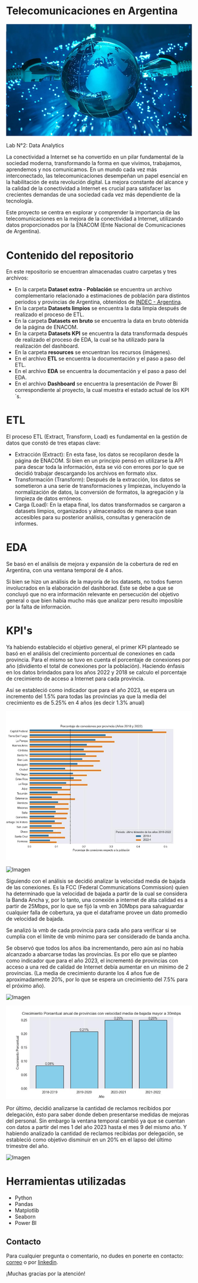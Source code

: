 # Telecomunicaciones en Argentina
![Imagen](https://github.com/AleGS2108/PI-Data_Analytics/blob/main/resources/caratula.jpg)

Lab N°2: Data Analytics

La conectividad a Internet se ha convertido en un pilar fundamental de la sociedad moderna, transformando la forma en que vivimos, trabajamos, aprendemos y nos comunicamos. En un mundo cada vez más interconectado, las telecomunicaciones desempeñan un papel esencial en la habilitación de esta revolución digital. La mejora constante del alcance y la calidad de la conectividad a Internet es crucial para satisfacer las crecientes demandas de una sociedad cada vez más dependiente de la tecnología.

Este proyecto se centra en explorar y comprender la importancia de las telecomunicaciones en la mejora de la conectividad a Internet, utilizando datos proporcionados por la ENACOM (Ente Nacional de Comunicaciones de Argentina).

# Contenido del repositorio
En este repositorio se encuentran almacenadas cuatro carpetas y tres archivos:
* En la carpeta **Dataset extra - Población** se encuentra un archivo complementario relacionado a estimaciones de población para distintos periodos y provincias de Argentina, obtenidos de [INDEC - Argentina](https://www.indec.gob.ar/indec/web/Nivel4-Tema-2-24-85).
* En la carpeta **Datasets limpios** se encuentra la data limpia después de realizado el proceso de ETL.
* En la carpeta **Datasets en bruto** se encuentra la data en bruto obtenida de la página de ENACOM.
* En la carpeta **Datasets KPI** se encuentra la data transformada después de realizado el proceso de EDA, la cual se ha utilizado para la realización del dashboard.
* En la carpeta **resources** se encuentran los recursos (imágenes).
* En el archivo **ETL** se encuentra la documentación y el paso a paso del ETL.
* En el archivo **EDA** se encuentra la documentación y el paso a paso del EDA.
* En el archivo **Dashboard** se encuentra la presentación de Power Bi correspondiente al proyecto, la cual muestra el estado actual de los KPI´s.

# ETL
El proceso ETL (Extract, Transform, Load) es fundamental en la gestión de datos que constó de tres etapas clave:
* Extracción (Extract): En esta fase, los datos se recopilaron desde la página de ENACOM. Si bien en un principio pensó en utilizarse la API para descar toda la información, ésta se vió con errores por lo que se decidió trabajar descargando los archivos en formato xlsx.
* Transformación (Transform): Después de la extracción, los datos se sometieron a una serie de transformaciones y limpiezas, incluyendo la normalización de datos, la conversión de formatos, la agregación y la limpieza de datos erróneos.
* Carga (Load): En la etapa final, los datos transformados se cargaron a datasets limpios, organizados y almacenados de manera que sean accesibles para su posterior análisis, consultas y generación de informes.

# EDA
Se basó en el análisis de mejora y expansión de la cobertura de red en Argentina, con una ventana temporal de 4 años.

Si bien se hizo un análisis de la mayoría de los datasets, no todos fueron involucrados en la elaboración del dashborad. Este se debe a que se concluyó que no era información relevante en persecución del objetivo general o que bien había mucho más que analizar pero resulto imposible por la falta de información.

# KPI's
Ya habiendo establecido el objetivo general, el primer KPI planteado se basó en el análisis del crecimiento porcentual de conexiones en cada provincia. Para el mismo se tuvo en cuenta el porcentaje de conexiones por año (dividiento el total de conexiones por la población). Haciendo énfasis en los datos brindados para los años 2022 y 2018 se calculo el porcentaje de crecimiento de acceso a Internet para cada provincia.

Así se estableció como indicador que para el año 2023, se espera un incremento del 1.5% para todas las provincias ya que la media del crecimiento es de 5.25% en 4 años (es decir 1.3% anual)

![Imagen](https://github.com/AleGS2108/PI-Data_Analytics/blob/main/resources/porcentaje_conexiones_menores_1%2C5.jpg)

![Imagen](https://github.com/AleGS2108/PI-Data_Analytics/blob/main/resources/crecimeinto_porcentual_4_años.jpg)

Siguiendo con el análisis se decidió analizar la velocidad media de bajada de las conexiones. Es la FCC (Federal Communications Commission) quien ha determinado que la velocidad de bajada a partir de la cual se considera la Banda Ancha y, por lo tanto, una conexión a internet de alta calidad es a partir de 25Mbps, por lo que se fijó la vmb en 30Mbps para salvaguardar cualquier falla de cobertura, ya que el dataframe provee un dato promedio de velocidad de bajada.

Se analizó la vmb de cada provincia para cada año para verificar si se cumplía con el límite de vmb mínimo para ser considerado de banda ancha.

Se observó que todos los años iba incrementando, pero aún así no había alcanzado a abarcarse todas las provincias. Es por ello que se planteo como indicador que para el año 2023, el incrementó de provincias con acceso a una red de calidad de Internet debía aumentar en un mínimo de 2 provincias. (La media de crecimiento durante los 4 años fue de aproximadamente 20%, por lo que se espera un crecimiento del 7.5% para el próximo año).

![Imagen](https://github.com/AleGS2108/PI-Data_Analytics/blob/main/resources/distribución_vmb_anual.jpg)

![Imagen](https://github.com/AleGS2108/PI-Data_Analytics/blob/main/resources/crecimiento_porcentual_provincias_mayor_30mbps.jpg)

Por último, decidió analizarse la cantidad de reclamos recibidos por delegación, ésto para saber donde deben presentarse medidas de mejoras del personal. Sin embargo la ventana temporal cambió ya que se cuentan con datos a partir del mes 1 del año 2023 hasta el mes 9 del mismo año. Y habiendo analizado la cantidad de reclamos recibidas por delegación, se estableció como objetivo disminuir en un 20% en el lapso del último trimestre del año.

![Imagen](https://github.com/AleGS2108/PI-Data_Analytics/blob/main/resources/cantidad_reclamos_delegación.jpg)

#  Herramientas utilizadas
* Python
* Pandas
* Matplotlib
* Seaborn
* Power BI

## Contacto

Para cualquier pregunta o comentario, no dudes en ponerte en contacto: [correo](mailto:mags.noa21@gmail.com) 
o por [linkedin](https://www.linkedin.com/in/m-alejandro-garcia-soto-a35680212/).

¡Muchas gracias por la atención!
